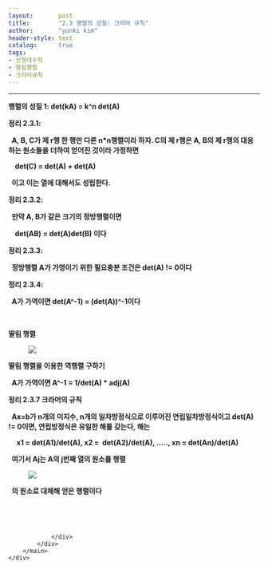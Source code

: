 ```yaml
---
layout:       post
title:        "2.3 행렬의 성질: 크라머 규칙"
author:       "yunki kim"
header-style: text
catalog:      true
tags: 
- 선형대수학
- 딸림행렬
- 크라머규칙
---
```


<head></head>
<body id="tt-body-page" class="">
<div id="wrap" class="wrap-right">
    <div id="container">
        <main class="main ">
            <div class="area-main">
                <div class="area-view">
                    <div class="article-header"></div>
                    <hr>
                    <div class="article-view">
                        <div class="contents_style">
                            <p><b>행렬의 성질 1: det(kA) = k^n det(A)</b></p>
<p><b>정리 2.3.1: </b></p>
<p><b>&nbsp; A, B, C가 제 r행 한 행만 다른 n*n행렬이라 하자. C의 제 r행은 A, B의 제 r행의 대응하는 원소들을 더하여 얻어진 것이라 가정하면</b></p>
<p><b>&nbsp; &nbsp; det(C) = det(A) + det(A)</b></p>
<p><b>&nbsp; 이고 이는 열에 대해서도 성립한다.</b></p>
<p><b>정리 2.3.2:</b></p>
<p><b>&nbsp; 만약 A, B가 같은 크기의 정방행렬이면&nbsp;</b></p>
<p><b>&nbsp; &nbsp; det(AB) = det(A)det(B) 이다</b></p>
<p><b>정리 2.3.3:</b></p>
<p><b>&nbsp; 정방행렬 A가 가영이기 위한 필요충분 조건은 det(A) != 0이다</b></p>
<p><b>정리 2.3.4:</b></p>
<p><b>&nbsp; A가 가역이면 det(A^-1) = (det(A))^-1이다</b></p>
<p>&nbsp;</p>
<p><b>딸림 행렬</b></p>
<p></p><figure class="imageblock alignCenter" data-origin-width="0" data-origin-height="0" data-ke-mobilestyle="widthContent">
    <span data-lightbox="lightbox">
        <img src="/img/Mi4zIO2WieugrOydmCDshLHsp4g6IO2BrOudvOuouCDqt5zsuZk=/img.png" data-origin-width="0" data-origin-height="0" data-ke-mobilestyle="widthContent">
    </span>
    <figcaption></figcaption>
</figure><p></p>
<p><b>딸림 행렬을 이용한 역행렬 구하기</b></p>
<p><b>&nbsp; A가 가역이면 A^-1 = 1/det(A) * adj(A)</b></p>
<p><b>정리 2.3.7 크라머의 규칙</b></p>
<p><b>&nbsp; Ax=b가 n개의 미지수, n개의 일차방정식으로 이루어진 연립일차방정식이고 det(A) != 0이면, 연립방정식은 유일한 해를 갖는다, 해는&nbsp;</b></p>
<p><b>&nbsp; &nbsp; &nbsp;x1 = det(A1)/det(A), x2 =&nbsp; det(A2)/det(A), ....., xn = det(An)/det(A)</b></p>
<p><b>&nbsp; 여기서 Aj는 A의 j번째 열의 원소를 행렬</b></p>
<p></p><figure class="imageblock alignCenter" data-origin-width="0" data-origin-height="0" data-ke-mobilestyle="widthContent">
    <span data-lightbox="lightbox">
        <img src="/img/Mi4zIO2WieugrOydmCDshLHsp4g6IO2BrOudvOuouCDqt5zsuZk=/img_1.png" data-origin-width="0" data-origin-height="0" data-ke-mobilestyle="widthContent">
    </span>
    <figcaption></figcaption>
</figure><p></p>
<p><b>&nbsp; 의 원소로 대체해 얻은 행렬이다</b></p>
<p>&nbsp;</p>
                        </div>
                        <br>
                        <div class="tags"></div>
                    </div>
                    
                </div>
            </div>
        </main>
    </div>
</div>


</body>